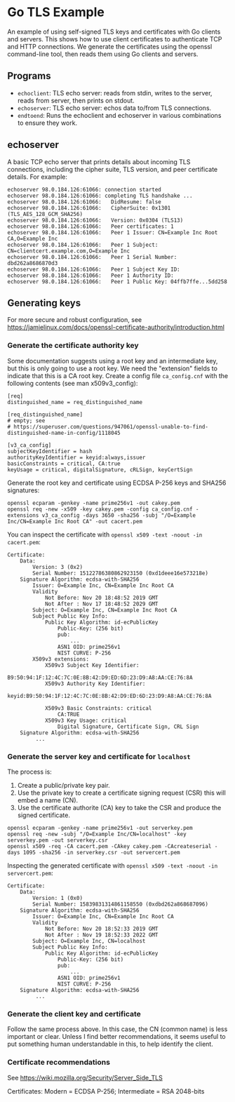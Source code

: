 # Go TLS Example

An example of using self-signed TLS keys and certificates with Go clients and servers. This shows
how to use client certificates to authenticate TCP and HTTP connections. We generate the
certificates using the openssl command-line tool, then reads them using Go clients and servers.


## Programs

* `echoclient`: TLS echo server: reads from stdin, writes to the server, reads from server, then prints on stdout.
* `echoserver`: TLS echo server: echos data to/from TLS connections.
* `endtoend`: Runs the echoclient and echoserver in various combinations to ensure they work.


## echoserver

A basic TCP echo server that prints details about incoming TLS connections, including the cipher suite, TLS version, and peer certificate details. For example:

```
echoserver 98.0.184.126:61066: connection started
echoserver 98.0.184.126:61066: completing TLS handshake ...
echoserver 98.0.184.126:61066:   DidResume: false
echoserver 98.0.184.126:61066:   CipherSuite: 0x1301 (TLS_AES_128_GCM_SHA256)
echoserver 98.0.184.126:61066:   Version: 0x0304 (TLS13)
echoserver 98.0.184.126:61066:   Peer certificates: 1
echoserver 98.0.184.126:61066:   Peer 1 Issuer: CN=Example Inc Root CA,O=Example Inc
echoserver 98.0.184.126:61066:   Peer 1 Subject: CN=clientcert.example.com,O=Example Inc
echoserver 98.0.184.126:61066:   Peer 1 Serial Number: dbd262a8686870d3
echoserver 98.0.184.126:61066:   Peer 1 Subject Key ID:
echoserver 98.0.184.126:61066:   Peer 1 Authority ID:
echoserver 98.0.184.126:61066:   Peer 1 Public Key: 04ffb7ffe...5dd258
```



## Generating keys

For more secure and robust configuration, see https://jamielinux.com/docs/openssl-certificate-authority/introduction.html


### Generate the certificate authority key

Some documentation suggests using a root key and an intermediate key, but this is only going
to use a root key. We need the "extension" fields to indicate that this is a CA root key. Create
a config file `ca_config.cnf` with the following contents (see man x509v3_config):

```
[req]
distinguished_name = req_distinguished_name

[req_distinguished_name]
# empty; see
# https://superuser.com/questions/947061/openssl-unable-to-find-distinguished-name-in-config/1118045

[v3_ca_config]
subjectKeyIdentifier = hash
authorityKeyIdentifier = keyid:always,issuer
basicConstraints = critical, CA:true
keyUsage = critical, digitalSignature, cRLSign, keyCertSign
```

Generate the root key and certificate using ECDSA P-256 keys and SHA256 signatures:
```
openssl ecparam -genkey -name prime256v1 -out cakey.pem
openssl req -new -x509 -key cakey.pem -config ca_config.cnf -extensions v3_ca_config -days 3650 -sha256 -subj "/O=Example Inc/CN=Example Inc Root CA" -out cacert.pem
```

You can inspect the certificate with `openssl x509 -text -noout -in cacert.pem`:
```
Certificate:
    Data:
        Version: 3 (0x2)
        Serial Number: 15122786380862923150 (0xd1deee16e573218e)
    Signature Algorithm: ecdsa-with-SHA256
        Issuer: O=Example Inc, CN=Example Inc Root CA
        Validity
            Not Before: Nov 20 18:48:52 2019 GMT
            Not After : Nov 17 18:48:52 2029 GMT
        Subject: O=Example Inc, CN=Example Inc Root CA
        Subject Public Key Info:
            Public Key Algorithm: id-ecPublicKey
                Public-Key: (256 bit)
                pub: 
                    ...
                ASN1 OID: prime256v1
                NIST CURVE: P-256
        X509v3 extensions:
            X509v3 Subject Key Identifier: 
                B9:50:94:1F:12:4C:7C:0E:8B:42:D9:ED:6D:23:D9:A8:AA:CE:76:8A
            X509v3 Authority Key Identifier: 
                keyid:B9:50:94:1F:12:4C:7C:0E:8B:42:D9:ED:6D:23:D9:A8:AA:CE:76:8A

            X509v3 Basic Constraints: critical
                CA:TRUE
            X509v3 Key Usage: critical
                Digital Signature, Certificate Sign, CRL Sign
    Signature Algorithm: ecdsa-with-SHA256
         ...
```

### Generate the server key and certificate for `localhost`

The process is:

1. Create a public/private key pair.
2. Use the private key to create a certificate signing request (CSR) this will embed a name (CN).
3. Use the certificate authorite (CA) key to take the CSR and produce the signed certificate.

```
openssl ecparam -genkey -name prime256v1 -out serverkey.pem
openssl req -new -subj "/O=Example Inc/CN=localhost" -key serverkey.pem -out serverkey.csr
openssl x509 -req -CA cacert.pem -CAkey cakey.pem -CAcreateserial -days 1095 -sha256 -in serverkey.csr -out servercert.pem
```

Inspecting the generated certificate with `openssl x509 -text -noout -in servercert.pem`:

```
Certificate:
    Data:
        Version: 1 (0x0)
        Serial Number: 15839831314861158550 (0xdbd262a868687096)
    Signature Algorithm: ecdsa-with-SHA256
        Issuer: O=Example Inc, CN=Example Inc Root CA
        Validity
            Not Before: Nov 20 18:52:33 2019 GMT
            Not After : Nov 19 18:52:33 2022 GMT
        Subject: O=Example Inc, CN=localhost
        Subject Public Key Info:
            Public Key Algorithm: id-ecPublicKey
                Public-Key: (256 bit)
                pub: 
                    ...
                ASN1 OID: prime256v1
                NIST CURVE: P-256
    Signature Algorithm: ecdsa-with-SHA256
         ...
```

### Generate the client key and certificate

Follow the same process above. In this case, the CN (common name) is less important or clear.
Unless I find better recommendations, it seems useful to put something human understandable in
this, to help identify the client.


### Certificate recommendations

See https://wiki.mozilla.org/Security/Server_Side_TLS

Certificates: Modern = ECDSA P-256; Intermediate = RSA 2048-bits
